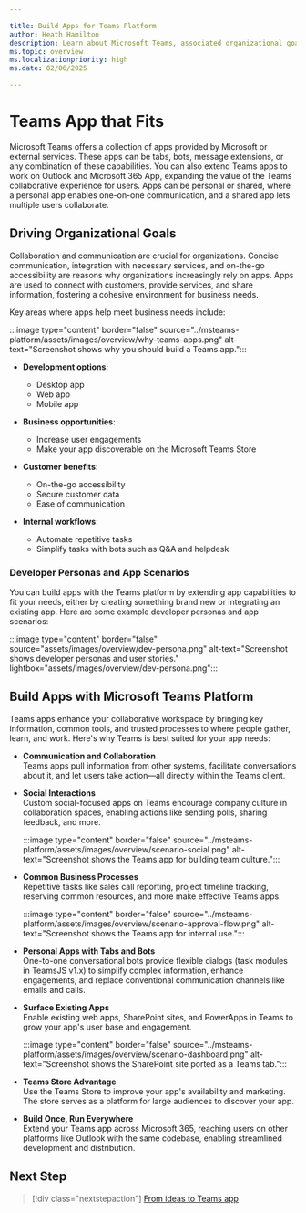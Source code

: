 ```yaml
---

title: Build Apps for Teams Platform
author: Heath Hamilton
description: Learn about Microsoft Teams, associated organizational goals, the benefits of building apps on the Teams platform, and how Teams apps help meet business needs.
ms.topic: overview
ms.localizationpriority: high
ms.date: 02/06/2025

---
```


# Teams App that Fits

Microsoft Teams offers a collection of apps provided by Microsoft or external services. These apps can be tabs, bots, message extensions, or any combination of these capabilities. You can also extend Teams apps to work on Outlook and Microsoft 365 App, expanding the value of the Teams collaborative experience for users. Apps can be personal or shared, where a personal app enables one-on-one communication, and a shared app lets multiple users collaborate.

## Driving Organizational Goals

Collaboration and communication are crucial for organizations. Concise communication, integration with necessary services, and on-the-go accessibility are reasons why organizations increasingly rely on apps. Apps are used to connect with customers, provide services, and share information, fostering a cohesive environment for business needs.

Key areas where apps help meet business needs include:

:::image type="content" border="false" source="../msteams-platform/assets/images/overview/why-teams-apps.png" alt-text="Screenshot shows why you should build a Teams app.":::

- **Development options**: 
  - Desktop app  
  - Web app  
  - Mobile app  

- **Business opportunities**: 
  - Increase user engagements  
  - Make your app discoverable on the Microsoft Teams Store  

- **Customer benefits**: 
  - On-the-go accessibility  
  - Secure customer data  
  - Ease of communication  

- **Internal workflows**: 
  - Automate repetitive tasks  
  - Simplify tasks with bots such as Q&A and helpdesk  

### Developer Personas and App Scenarios

You can build apps with the Teams platform by extending app capabilities to fit your needs, either by creating something brand new or integrating an existing app. Here are some example developer personas and app scenarios:

:::image type="content" border="false" source="assets/images/overview/dev-persona.png" alt-text="Screenshot shows developer personas and user stories." lightbox="assets/images/overview/dev-persona.png":::

## Build Apps with Microsoft Teams Platform

Teams apps enhance your collaborative workspace by bringing key information, common tools, and trusted processes to where people gather, learn, and work. Here's why Teams is best suited for your app needs:

- **Communication and Collaboration**  
  Teams apps pull information from other systems, facilitate conversations about it, and let users take action—all directly within the Teams client.

- **Social Interactions**  
  Custom social-focused apps on Teams encourage company culture in collaboration spaces, enabling actions like sending polls, sharing feedback, and more.

  :::image type="content" border="false" source="../msteams-platform/assets/images/overview/scenario-social.png" alt-text="Screenshot shows the Teams app for building team culture.":::

- **Common Business Processes**  
  Repetitive tasks like sales call reporting, project timeline tracking, reserving common resources, and more make effective Teams apps.

  :::image type="content" border="false" source="../msteams-platform/assets/images/overview/scenario-approval-flow.png" alt-text="Screenshot shows the Teams app for internal use.":::

- **Personal Apps with Tabs and Bots**  
  One-to-one conversational bots provide flexible dialogs (task modules in TeamsJS v1.x) to simplify complex information, enhance engagements, and replace conventional communication channels like emails and calls.

- **Surface Existing Apps**  
  Enable existing web apps, SharePoint sites, and PowerApps in Teams to grow your app's user base and engagement.

  :::image type="content" border="false" source="../msteams-platform/assets/images/overview/scenario-dashboard.png" alt-text="Screenshot shows the SharePoint site ported as a Teams tab.":::

- **Teams Store Advantage**  
  Use the Teams Store to improve your app's availability and marketing. The store serves as a platform for large audiences to discover your app.

- **Build Once, Run Everywhere**  
  Extend your Teams app across Microsoft 365, reaching users on other platforms like Outlook with the same codebase, enabling streamlined development and distribution.

## Next Step

> [!div class="nextstepaction"]
> [From ideas to Teams app](overview-story.md)